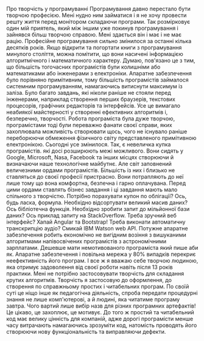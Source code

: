 Про творчість у програмуванні
Програмування давно перестало бути творчою професією. Мені нудно ним займатися і я не хочу провести решту життя перед монітором складаючи програми. Так розмірковує один мій приятель, який між іншим уже покинув програмування і зайнявся більш творчою справою.
Мені здається він і має і не має рацію. Професійне програмування сильно змінилося за останні кілька десятків років. Якщо відкрити та погортати книги з програмування минулого століття, можна помітити, що вони насичені інформацією алгоритмічного і математичного характеру. Думаю, пов'язано це з тим, що більшість тогочасних програмістів були колишніми або математиками або інженерами з електроніки. Апаратне забезпечення було порівняно примітивним, тому більшість програмістів займалося системним програмуванням, намагаючись витиснути максимум із заліза. Було багато завдань, які ніколи раніше не стояли перед інженерами, наприклад створення перших браузерів, текстових процесорів, графічних редакторів та інтерфейсів. Усе це вимагало неабиякої майстерності у створенні ефективних алгоритмів і, безперечно, творчості. Робота програміста була дуже творчою, програмістами тоді були переважно фанати своєї справи, яких захоплювала можливість створювати щось, чого не існувало раніше переборюючи обмеження фізичного світу представленого примітивною електронікою.
Сьогодні усе змінилося. Так, є невеличка купка програмістів. які досі розширюють межі можливого. Вони сидять у Google, Microsoft, Nasa, Facebook та інших місцях створюючи й визначаючи наше технологічне майбутнє. Але світ заповнений величезними ордами програмістів. Більшість із них і близько не ставляться до своєї професії пристрасно. Вони потрапляють до неї лише тому що вона комфортна, безпечна і гарно оплачувана. Перед цими ордами ставлять бізнес завдання і ці завдання мають мало спільного з творчістю. Потрібно порахувати купон по облігації? Ось, будь ласка, формула. Необхідно відсортувати великий масив даних? Ось бібліотечна функція. Необхідно зробити запит до мільйонної бази даних? Ось приклад запиту на StackOverflow. Треба зручний веб інтерфейс? Хапай Angular та Bootstrap! Треба виконати автоматичну транскрипцію аудіо? Смикай IBM Watson web API. Потужне апаратне забезпечення робить економічно не вигідним возіння з вишуканими алгоритмами напівосвічених програмістів з астрономічними зарплатами. Дешевше мати немотивованого програміста який пише аби як. Апаратне забезпечення і повільна мережа у 80% випадків перекриє неефективність його програм.
І все ж я вважаю себе творчою людиною, яка отримує задоволення від своєї роботи навіть після 13 років практики. Мені не потрібно застосовувати творчість для складання крутих алгоритмів. Творчість я застосовую до оформлення, до створення по справжньому простих і читабельних програм. По своїй суті це ніщо інше як педагогічна діяльність, спроба передати процедурні знання не лише комп'ютерові, а й людині, яка читатиме програму завтра. Чого вартий лише вибір назв для різних програмних артефактів! Це цікаво, це захоплює, це мотивує. До того ж простий та читабельний код має велику цінність для компаній, адже дорогі програмісти менше часу витрачають намагаючись зрозуміти код, натомість проводять його створюючи нову функціональність та виправляючи дефекти.
